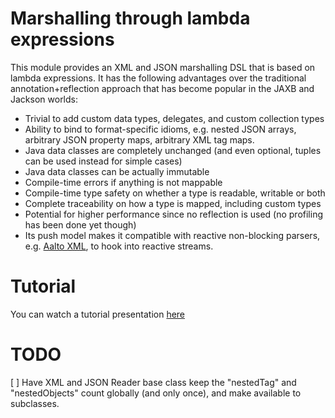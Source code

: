 Marshalling through lambda expressions
======================================

This module provides an XML and JSON marshalling DSL that is based on lambda expressions. It has the following advantages over the traditional annotation+reflection approach that has become popular in the  JAXB and Jackson worlds:

  - Trivial to add custom data types, delegates, and custom collection types
  - Ability to bind to format-specific idioms, e.g. nested JSON arrays, arbitrary JSON property maps, arbitrary XML tag maps.
  - Java data classes are completely unchanged (and even optional, tuples can be used instead for simple cases)
  - Java data classes can be actually immutable
  - Compile-time errors if anything is not mappable
  - Compile-time type safety on whether a type is readable, writable or both
  - Complete traceability on how a type is mapped, including custom types
  - Potential for higher performance since no reflection is used (no profiling has been done yet though)
  - Its push model makes it compatible with reactive non-blocking parsers, e.g. [Aalto XML](https://github.com/FasterXML/aalto-xml), to hook into reactive streams.

Tutorial
========

You can watch a tutorial presentation [here](http://htmlpreview.github.io/?https://github.com/Tradeshift/ts-reaktive/blob/master/ts-reaktive-marshal/doc/presentation.html)
  
TODO
====

   [ ] Have XML and JSON Reader base class keep the "nestedTag" and "nestedObjects" count globally (and only once), and make
       available to subclasses.